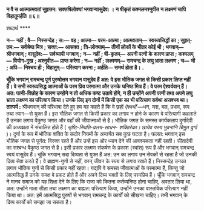 **न वै स आत्मात्मवतां सुहृत्तम:** **सक्तषिलोक्यां भगवान्वासुदेव: ।** **न षीकृतं कश्मलमश्नुवीत** **न लक्ष्मणं चापि विहातुमर्हति ॥ ६॥** 

शब्दार्थ **** 

**न—** **नहीं** **; वै—** **निस्सन्देह** **; स:—** **वह** **; आत्मा—** **परम-आत्मा** **; आत्मवताम्—** **स्वरूपसिद्धों का** **; सुहृत्-तम:—** **सर्वश्रेष्ठ मित्र** **;** **सक्त:—** **आसक्त** **; त्रि-लोक्याम्—** **तीनों लोकों के भीतर कोई भी** **; भगवान्—** **श्रीभगवान्** **; वासुदेव:—** **सर्वव्यापी भगवान्** **; न—** **नहीं** **; षी-कृतम्—** **अपनी पत्नी के कारण प्राप्त** **; कश्मलम्—** **वियोग-दुख** **; अश्नुवीत—** **प्राप्त करेगा** **; न—** **नहीं** **; लक्ष्मणम्—** **रामचन्द्र के लघु भ्राता लक्ष्मण** **; च—** **भी** **; अपि—** **निश्चय ही** **; विहातुम्—** **परित्याग करना** **; अर्हति—** **समर्थ होता है।** **.** 

**चूँकि भगवान् रामचन्द्र पूर्ण पुरुषोत्तम भगवान वासुदेव हैं अत: वे इस भौतिक जगत से** **किसी प्रकार लिप्त नहीं हैं। वे सभी स्वरूपसिद्ध आत्माओं के परम प्रिय परमात्मा और उनके** **घनिष्ठ मित्र हैं। वे परम ऐश्वर्यवान् हैं। अत: पत्नी-विछोह के कारण उन्होंने न तो अधिक कष्ट** **उठाये होंगे, न ही उन्होंने अपनी पत्नी तथा अपने लघु भ्राता लक्ष्मण का परित्याग किया। उनके** **लिए इन दोनों में किसी एक का भी परित्याग सर्वथा असश्भव था।** **तात्पर्य :** श्रीभगवान् की परिभाषा देते हुए हम यह कहते हैं कि वे छहों *ऐश्वर्यों* —धन, यश, बल, प्रभाव, रूप तथा त्याग—से युक्त हैं। इस भौतिक जगत से किसी प्रकार का लगाव न होने के कारण वे परित्यागी कहलाते हैं उनका लगाव वैकुण्ठ जगत और वहाँ की जीवात्माओं से है। भौतिक जगत के समस्त कार्यकलाप दुर्गादेवी की अध्यक्षता में संचालित होते हैं ( *सृष्टि-स्थिति-प्रलय-साधन-* *शक्तिरेका। छायेव यस्य भुवनानि बिभॢत दुर्गा* )। दुर्गा के रूप में भौतिक शक्ति के कठोर नियमों के अन्तर्गत सब कुछ घटता है। फलत: भगवान् इस भौतिक जगत से पूर्णत: विरक्त रहते हैं और उन्हें इस ओर ध्यान देने की आवश्यकता नहीं रहती। सीतादेवी का सश्बन्ध वैकुण्ठ जगत से है। इसी प्रकार लक्ष्मण संकर्षण के प्रकाश (स्वांश) रूप हैं और भगवान् रामचन्द्र स्वयं वासुदेव हैं। चूंकि भगवान् सदा दिव्यता से युक्त हैं अत: उन का लगाव उन सेवकों से रहता है जो उनकी दिव्य सेवा करते हैं। वे ब्राह्मण-गुणों से नहीं, वरन् जीवन के सत्य से लगाव रखते हैं। निस्सन्देह उनका लगाव भौतिक गुणों से किसी प्रकार नहीं रहता। यद्यपि वे समस्त जीवात्माओं के परमात्मा हैं, किन्तु जो आत्मसिद्ध हैं उनके समक्ष वे प्रकट होते हैं और अपने दिव्य भक्तों के लिए परमप्रिय हैं। चूँकि भगवान् रामचन्द्र ने मानव समाज को यह शिक्षा देने के लिए कि राजा को कितना कर्तव्यनिष्ठ होना चाहिए, अवतार लिया था, अत: उन्होंने माता सीता तथा लक्ष्मण का बाह्यत: परित्याग किया, उन्होंने उनका वास्तविक परित्याग नहीं किया था। अत: हमें आत्मसिद्ध पुरुषों से भगवान् रामचन्द्र के कार्यों को सीखना चाहिए। तभी भगवान् के दिव्य कार्यों को समझा जा सकता है।  